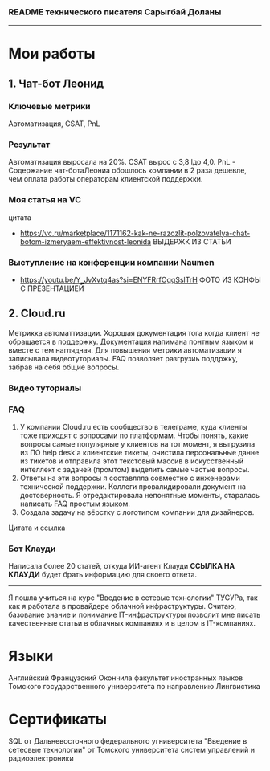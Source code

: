### README технического писателя Сарыгбай Доланы
___
# Мои работы

## 1. Чат-бот Леонид 
### Ключевые метрики 
Автоматизация, CSAT, PnL 

### Результат  
Автоматизация выросала на 20%. 
CSAT вырос с 3,8 lдо 4,0. 
PnL - Содержание чат-ботаЛеониа обошлось компании в 2 раза дешевле, чем оплата работы операторам клиентской поддержки. 

### Моя статья на VC 
цитата 
* https://vc.ru/marketplace/1171162-kak-ne-razozlit-polzovatelya-chat-botom-izmeryaem-effektivnost-leonida
ВЫДЕРЖК ИЗ СТАТЬИ 
  
### Выступление на конференции компании Naumen 
* https://youtu.be/Y_JvXvtq4as?si=ENYFRrfOggSslTrH
  ФОТО ИЗ КОНФЫ С ПРЕЗЕНТАЦИЕЙ 

## 2. Cloud.ru
Метрикка автоматтизации. Хорошая документация тога когда клиент не обращается в поддержку. Документация напимана понтным языком и вместе с тем наглядная. Для повышения метрики автоматизации я записывала видеотуториалы. 
FAQ позволяет разгрузиь поддржку, забрав на себя общие вопросы. 

### Видео туториалы 



### FAQ
1. У компании Cloud.ru есть сообщество в телеграме, куда клиенты тоже приходят с вопросами по платформам. Чтобы понять, какие вопросы самые популярные у клиентов на тот момент, я выгрузила из ПО help desk'а клиентские тикеты, очистила персональные данне из тикетов и отправила этот текстовый массив в искусственный интеллект с задачей (промтом) выделить самые частые вопросы. 
2. Ответы на эти вопросы я составляла совместно с инженерами технической поддержки. Коллеги провалидировали документ на достоверность. Я отредактировала непонятные моменты, старалась написать FAQ простым языком. 
3. Создала задачу на вёрстку с логотипом компании для дизайнеров.

Цитата и ссылка  


### Бот Клауди 

Написала более 20 статей, откуда ИИ-агент Клауди **ССЫЛКА НА КЛАУДИ** будет брать информацию для своего ответа. 


____
Я пошла учиться на курс "Введение в сетевые технологии" ТУСУРа, так как я работала в провайдере облачной инфраструктуры. Считаю, базование знание и понимание IT-инфраструктуры позволит мне писать качественные статьи в облачных компаниях и в целом в IT-компаниях.


# Языки 
Английский 
Французский 
Окончила факультет иностранных языков Томского государственного университета по направлению Лингвистика

# Сертификаты 
SQL от Дальневосточного федерального угниверситета 
"Введение в сетесвые технологии" от Томского университета систем управлений и радиоэлектроники

